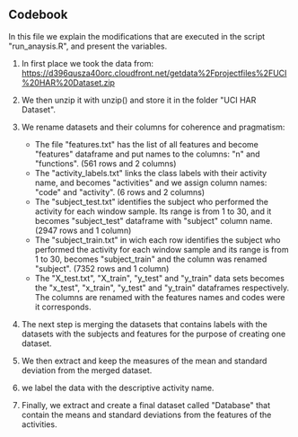 ## Codebook

In this file we explain the modifications that are executed in the script "run_anaysis.R", and present the variables.

1. In first place we took the data from: https://d396qusza40orc.cloudfront.net/getdata%2Fprojectfiles%2FUCI%20HAR%20Dataset.zip

2. We then unzip it with unzip() and store it in the folder "UCI HAR Dataset".

3. We rename datasets and their columns for coherence and pragmatism:

    - The file "features.txt" has the list of all features and become "features" dataframe and put names to the columns: "n" and "functions". (561 rows and 2 columns)
    - The "activity_labels.txt" links the class labels with their activity name, and becomes "activities" and we assign column names: "code" and "activity". (6 rows and 2 columns)
    - The "subject_test.txt" identifies the subject who performed the activity for each window sample. Its range is from 1 to 30, and it becomes "subject_test" dataframe with "subject" column name. (2947 rows and 1 column)
    - The "subject_train.txt" in wich each row identifies the subject who performed the activity for each window sample and its range is from 1 to 30, becomes "subject_train" and the column was renamed "subject". (7352 rows and 1 column)
    - The "X_test.txt", "X_train", "y_test" and "y_train" data sets becomes the "x_test", "x_train", "y_test" and "y_train" dataframes respectively. The columns are renamed with the features names and codes were it corresponds.

4. The next step is merging the datasets that contains labels with the datasets with the subjects and features for the purpose of creating one dataset. 

5. We then extract and keep the measures of the mean and standard deviation from the merged dataset. 

6. we label the data with the descriptive activity name.

7. Finally, we extract and create a final dataset called "Database" that contain the means and standard deviations from the features of the activities. 



